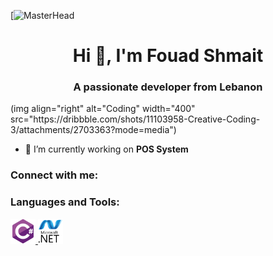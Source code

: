 [![MasterHead]([[https://1.bp.blogspot.com/-7A4WynwLsM...](https://cdn.textures4photoshop.com/tex/thumbs/computer-screen-code-glitch-animation-gif-background-free-thumb57.gif)])
<h1 align="center">Hi 👋, I'm Fouad Shmait</h1>
<h3 align="center">A passionate developer from Lebanon</h3>
(img align="right" alt="Coding" width="400" src="https://dribbble.com/shots/11103958-Creative-Coding-3/attachments/2703363?mode=media")

- 🔭 I’m currently working on **POS System**

<h3 align="left">Connect with me:</h3>
<p align="left">
</p>

<h3 align="left">Languages and Tools:</h3>
<p align="left"> <a href="https://www.w3schools.com/cs/" target="_blank" rel="noreferrer"> <img src="https://raw.githubusercontent.com/devicons/devicon/master/icons/csharp/csharp-original.svg" alt="csharp" width="40" height="40"/> </a> <a href="https://dotnet.microsoft.com/" target="_blank" rel="noreferrer"> <img src="https://raw.githubusercontent.com/devicons/devicon/master/icons/dot-net/dot-net-original-wordmark.svg" alt="dotnet" width="40" height="40"/> </a> </p>

